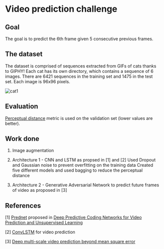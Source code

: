 # Video prediction challenge 

## Goal
The goal is to predict the 6th frame given 5 consecutive previous frames.

## The dataset
The dataset is comprised of sequences extracted from GIFs of cats thanks to GIPHY! Each cat has its own directory, which contains a sequence of 6 images. There are 6421 sequences in the training set and 1475 in the test set. Each image is 96x96 pixels.

![cat1](https://user-images.githubusercontent.com/14092419/110579273-74ce1700-818c-11eb-98f9-85e341c0adec.jpg)


## Evaluation
[Perceptual distance](https://www.compuphase.com/cmetric.htm) metric is used on the validation set (lower values are better).

## Work done
1. Image augmentation

2. Architecture 1 - CNN and LSTM as propsed in [1] and [2]
   Used Dropout and Gaussian noise to prevent overfitting on the training data
   Created five different models and used bagging to reduce the perceptual distance
   
3. Architecture 2 - Generative Adversarial Network to predict future frames of video as proposed in [3]


## References
[1] [Prednet](https://github.com/coxlab/prednet) proposed in [Deep Predictive Coding Networks for Video Prediction and Unsupervised Learning](https://arxiv.org/abs/1605.08104)

[2] [ConvLSTM](https://github.com/farquasar1/ConvLSTM) for video prediction

[3] [Deep multi-scale video prediction beyond mean square error](https://arxiv.org/abs/1511.05440)

